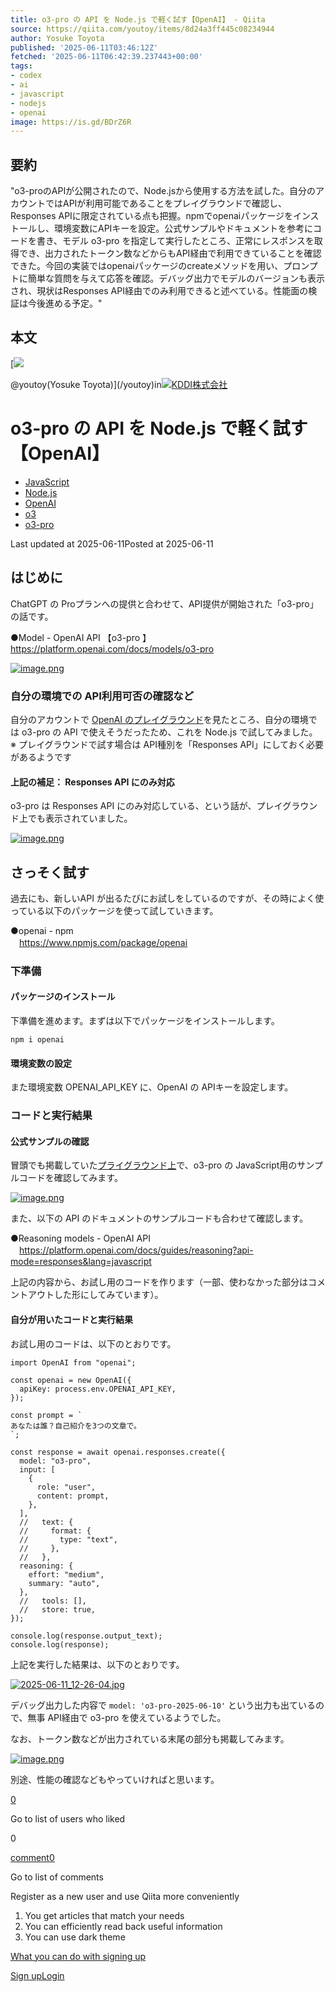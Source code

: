 ```yaml
---
title: o3-pro の API を Node.js で軽く試す【OpenAI】 - Qiita
source: https://qiita.com/youtoy/items/8d24a3ff445c08234944
author: Yosuke Toyota
published: '2025-06-11T03:46:12Z'
fetched: '2025-06-11T06:42:39.237443+00:00'
tags:
- codex
- ai
- javascript
- nodejs
- openai
image: https://is.gd/BDrZ6R
---
```


## 要約

"o3-proのAPIが公開されたので、Node.jsから使用する方法を試した。自分のアカウントではAPIが利用可能であることをプレイグラウンドで確認し、Responses APIに限定されている点も把握。npmでopenaiパッケージをインストールし、環境変数にAPIキーを設定。公式サンプルやドキュメントを参考にコードを書き、モデル o3-pro を指定して実行したところ、正常にレスポンスを取得でき、出力されたトークン数などからもAPI経由で利用できていることを確認できた。今回の実装ではopenaiパッケージのcreateメソッドを用い、プロンプトに簡単な質問を与えて応答を確認。デバッグ出力でモデルのバージョンも表示され、現状はResponses API経由でのみ利用できると述べている。性能面の検証は今後進める予定。"

## 本文

[![](https://qiita-user-profile-images.imgix.net/https%3A%2F%2Fqiita-image-store.s3.amazonaws.com%2F0%2F50868%2Fprofile-images%2F1473692247?ixlib=rb-4.0.0&auto=compress%2Cformat&lossless=0&w=48&s=17094366c62d11a56256ed179ab71dce)

@youtoy(Yosuke Toyota)](/youtoy)in[![](https://qiita-organization-images.imgix.net/https%3A%2F%2Fs3-ap-northeast-1.amazonaws.com%2Fqiita-organization-image%2Fb9573cf1c1c2c919721d3f0e6a9c4ebf10bd13ca%2Foriginal.jpg%3F1408423822?ixlib=rb-4.0.0&auto=compress%2Cformat&s=46e9713839c7efcb4df114e368ba4bee)KDDI株式会社](/organizations/kddi)

# o3-pro の API を Node.js で軽く試す【OpenAI】

- [JavaScript](/tags/javascript)
- [Node.js](/tags/node.js)
- [OpenAI](/tags/openai)
- [o3](/tags/o3)
- [o3-pro](/tags/o3-pro)

Last updated at 2025-06-11Posted at 2025-06-11

## はじめに

ChatGPT の Proプランへの提供と合わせて、API提供が開始された「o3-pro」の話です。

●Model - OpenAI API 【o3-pro 】  
<https://platform.openai.com/docs/models/o3-pro>

[![image.png](https://qiita-user-contents.imgix.net/https%3A%2F%2Fqiita-image-store.s3.ap-northeast-1.amazonaws.com%2F0%2F50868%2F48133fea-4005-4a3e-bc42-2c4e20d92df6.png?ixlib=rb-4.0.0&auto=format&gif-q=60&q=75&s=3bbba0f64e421c7e7c2173a60a095bd7)](https://qiita-user-contents.imgix.net/https%3A%2F%2Fqiita-image-store.s3.ap-northeast-1.amazonaws.com%2F0%2F50868%2F48133fea-4005-4a3e-bc42-2c4e20d92df6.png?ixlib=rb-4.0.0&auto=format&gif-q=60&q=75&s=3bbba0f64e421c7e7c2173a60a095bd7)

### 自分の環境での API利用可否の確認など

自分のアカウントで [OpenAI のプレイグラウンド](https://platform.openai.com/playground/)を見たところ、自分の環境では o3-pro の API で使えそうだったため、これを Node.js で試してみました。  
※ プレイグラウンドで試す場合は API種別を「Responses API」にしておく必要があるようです

#### 上記の補足： Responses API にのみ対応

o3-pro は Responses API にのみ対応している、という話が、プレイグラウンド上でも表示されていました。

[![image.png](https://qiita-user-contents.imgix.net/https%3A%2F%2Fqiita-image-store.s3.ap-northeast-1.amazonaws.com%2F0%2F50868%2Fcaebd1a1-3e1f-47c0-b894-638d82996ac3.png?ixlib=rb-4.0.0&auto=format&gif-q=60&q=75&s=e4a96c0762fc9a6bcf3dc8faa1f913b6)](https://qiita-user-contents.imgix.net/https%3A%2F%2Fqiita-image-store.s3.ap-northeast-1.amazonaws.com%2F0%2F50868%2Fcaebd1a1-3e1f-47c0-b894-638d82996ac3.png?ixlib=rb-4.0.0&auto=format&gif-q=60&q=75&s=e4a96c0762fc9a6bcf3dc8faa1f913b6)

## さっそく試す

過去にも、新しいAPI が出るたびにお試しをしているのですが、その時によく使っている以下のパッケージを使って試していきます。

●openai - npm  
　<https://www.npmjs.com/package/openai>

### 下準備

#### パッケージのインストール

下準備を進めます。まずは以下でパッケージをインストールします。

```
npm i openai

```

#### 環境変数の設定

また環境変数 OPENAI_API_KEY に、OpenAI の APIキーを設定します。

### コードと実行結果

#### 公式サンプルの確認

冒頭でも掲載していた[プライグラウンド上](https://platform.openai.com/playground/prompts?lang=node.js&models=o3-pro)で、o3-pro の JavaScript用のサンプルコードを確認してみます。

[![image.png](https://qiita-user-contents.imgix.net/https%3A%2F%2Fqiita-image-store.s3.ap-northeast-1.amazonaws.com%2F0%2F50868%2F9a4bd574-e159-4fd9-b88c-ece692ab1186.png?ixlib=rb-4.0.0&auto=format&gif-q=60&q=75&s=16ea4e53bf3fb436c7d1962a33925e99)](https://qiita-user-contents.imgix.net/https%3A%2F%2Fqiita-image-store.s3.ap-northeast-1.amazonaws.com%2F0%2F50868%2F9a4bd574-e159-4fd9-b88c-ece692ab1186.png?ixlib=rb-4.0.0&auto=format&gif-q=60&q=75&s=16ea4e53bf3fb436c7d1962a33925e99)

また、以下の API のドキュメントのサンプルコードも合わせて確認します。

●Reasoning models - OpenAI API  
　<https://platform.openai.com/docs/guides/reasoning?api-mode=responses&lang=javascript>

上記の内容から、お試し用のコードを作ります（一部、使わなかった部分はコメントアウトした形にしてみています）。

#### 自分が用いたコードと実行結果

お試し用のコードは、以下のとおりです。

```
import OpenAI from "openai";

const openai = new OpenAI({
  apiKey: process.env.OPENAI_API_KEY,
});

const prompt = `
あなたは誰？自己紹介を3つの文章で。
`;

const response = await openai.responses.create({
  model: "o3-pro",
  input: [
    {
      role: "user",
      content: prompt,
    },
  ],
  //   text: {
  //     format: {
  //       type: "text",
  //     },
  //   },
  reasoning: {
    effort: "medium",
    summary: "auto",
  },
  //   tools: [],
  //   store: true,
});

console.log(response.output_text);
console.log(response);

```

上記を実行した結果は、以下のとおりです。

[![2025-06-11_12-26-04.jpg](https://qiita-user-contents.imgix.net/https%3A%2F%2Fqiita-image-store.s3.ap-northeast-1.amazonaws.com%2F0%2F50868%2Fdcdd1c98-6656-4ded-8551-d626ed39fa43.jpeg?ixlib=rb-4.0.0&auto=format&gif-q=60&q=75&s=cc0b961e8a4f796340d685b828e5c040)](https://qiita-user-contents.imgix.net/https%3A%2F%2Fqiita-image-store.s3.ap-northeast-1.amazonaws.com%2F0%2F50868%2Fdcdd1c98-6656-4ded-8551-d626ed39fa43.jpeg?ixlib=rb-4.0.0&auto=format&gif-q=60&q=75&s=cc0b961e8a4f796340d685b828e5c040)

デバッグ出力した内容で `model: 'o3-pro-2025-06-10'` という出力も出ているので、無事 API経由で o3-pro を使えているようでした。

なお、トークン数などが出力されている末尾の部分も掲載してみます。

[![image.png](https://qiita-user-contents.imgix.net/https%3A%2F%2Fqiita-image-store.s3.ap-northeast-1.amazonaws.com%2F0%2F50868%2Fd4c6f7b8-a172-4e53-a03e-fdabac30ec71.png?ixlib=rb-4.0.0&auto=format&gif-q=60&q=75&s=24ab6cc0c3deb823e1cf99f1b22b94d0)](https://qiita-user-contents.imgix.net/https%3A%2F%2Fqiita-image-store.s3.ap-northeast-1.amazonaws.com%2F0%2F50868%2Fd4c6f7b8-a172-4e53-a03e-fdabac30ec71.png?ixlib=rb-4.0.0&auto=format&gif-q=60&q=75&s=24ab6cc0c3deb823e1cf99f1b22b94d0)

別途、性能の確認などもやっていければと思います。

[0](/youtoy/items/8d24a3ff445c08234944/likers)

Go to list of users who liked

0

[comment0](#comments)

Go to list of comments

Register as a new user and use Qiita more conveniently

1. You get articles that match your needs
2. You can efficiently read back useful information
3. You can use dark theme

[What you can do with signing up](https://help.qiita.com/ja/articles/qiita-login-user)

[Sign up](/signup?callback_action=login_or_signup&redirect_to=%2Fyoutoy%2Fitems%2F8d24a3ff445c08234944&realm=qiita)[Login](/login?callback_action=login_or_signup&redirect_to=%2Fyoutoy%2Fitems%2F8d24a3ff445c08234944&realm=qiita)
